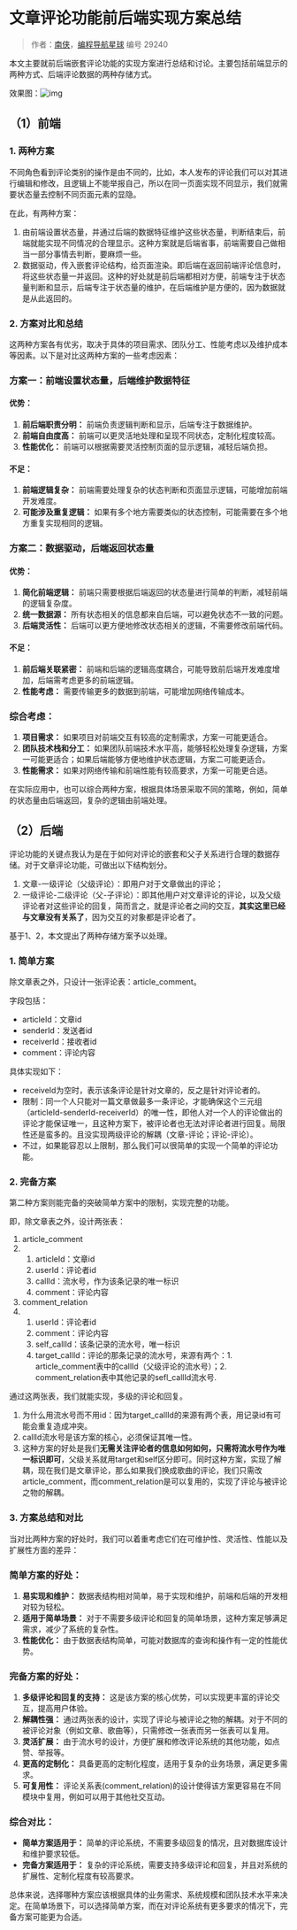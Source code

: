 # 文章评论功能前后端实现方案总结

> 作者：[南侠](https://gitee.com/crzzx)，[编程导航星球](https://wx.zsxq.com/dweb2/index/group/51122858222824) 编号 29240

本文主要就前后端嵌套评论功能的实现方案进行总结和讨论。主要包括前端显示的两种方式、后端评论数据的两种存储方式。

效果图：![img](https://pic.yupi.icu/5563/202312201920572.png)

## （1）前端

### 1. 两种方案

不同角色看到评论类别的操作是由不同的，比如，本人发布的评论我们可以对其进行编辑和修改，且逻辑上不能举报自己，所以在同一页面实现不同显示，我们就需要状态量去控制不同页面元素的显隐。

在此，有两种方案：

1. 由前端设置状态量，并通过后端的数据特征维护这些状态量，判断结束后，前端就能实现不同情况的合理显示。这种方案就是后端省事，前端需要自己做相当一部分事情去判断，要麻烦一些。
2. 数据驱动，传入嵌套评论结构，给页面渲染。即后端在返回前端评论信息时，将这些状态量一并返回。这种的好处就是前后端都相对方便，前端专注于状态量判断和显示，后端专注于状态量的维护，在后端维护是方便的，因为数据就是从此返回的。

### 2. 方案对比和总结

这两种方案各有优劣，取决于具体的项目需求、团队分工、性能考虑以及维护成本等因素。以下是对比这两种方案的一些考虑因素：

### 方案一：前端设置状态量，后端维护数据特征

#### 优势：

1. **前后端职责分明：** 前端负责逻辑判断和显示，后端专注于数据维护。
2. **前端自由度高：** 前端可以更灵活地处理和呈现不同状态，定制化程度较高。
3. **性能优化：** 前端可以根据需要灵活控制页面的显示逻辑，减轻后端负担。

#### 不足：

1. **前端逻辑复杂：** 前端需要处理复杂的状态判断和页面显示逻辑，可能增加前端开发难度。
2. **可能涉及重复逻辑：** 如果有多个地方需要类似的状态控制，可能需要在多个地方重复实现相同的逻辑。

### 方案二：数据驱动，后端返回状态量

#### 优势：

1. **简化前端逻辑：** 前端只需要根据后端返回的状态量进行简单的判断，减轻前端的逻辑复杂度。
2. **统一数据源：** 所有状态相关的信息都来自后端，可以避免状态不一致的问题。
3. **后端灵活性：** 后端可以更方便地修改状态相关的逻辑，不需要修改前端代码。

#### 不足：

1. **前后端关联紧密：** 前端和后端的逻辑高度耦合，可能导致前后端开发难度增加，后端需考虑更多的前端逻辑。
2. **性能考虑：** 需要传输更多的数据到前端，可能增加网络传输成本。

### 综合考虑：

1. **项目需求：** 如果项目对前端交互有较高的定制需求，方案一可能更适合。
2. **团队技术栈和分工：** 如果团队前端技术水平高，能够轻松处理复杂逻辑，方案一可能更适合；如果后端能够方便地维护状态逻辑，方案二可能更适合。
3. **性能需求：** 如果对网络传输和前端性能有较高要求，方案一可能更合适。

在实际应用中，也可以综合两种方案，根据具体场景采取不同的策略，例如，简单的状态量由后端返回，复杂的逻辑由前端处理。

## （2）后端

评论功能的关键点我认为是在于如何对评论的嵌套和父子关系进行合理的数据存储。对于文章评论功能，可做出以下结构划分。

1. 文章-一级评论（父级评论）：即用户对于文章做出的评论；
2. 一级评论-二级评论（父-子评论）：即其他用户对文章评论的评论，以及父级评论者对这些评论的回复，简而言之，就是评论者之间的交互，**其实这里已经与文章没有关系了**，因为交互的对象都是评论者了。

基于1、2，本文提出了两种存储方案予以处理。

### 1. 简单方案

除文章表之外，只设计一张评论表：article_comment。

字段包括：

- articleId：文章id
- senderId：发送者id
- receiverId：接收者id
- comment：评论内容

具体实现如下：

- receiveId为空时，表示该条评论是针对文章的，反之是针对评论者的。
- 限制：同一个人只能对一篇文章做最多一条评论，才能确保这个三元组（articleId-senderId-receiverId）的唯一性，即他人对一个人的评论做出的评论才能保证唯一，且这种方案下，被评论者也无法对评论者进行回复。局限性还是蛮多的。且没实现两级评论的解耦（文章-评论；评论-评论）。
- 不过，如果能容忍以上限制，那么我们可以很简单的实现一个简单的评论功能。

### 2. 完备方案

第二种方案则能完备的突破简单方案中的限制，实现完整的功能。

即，除文章表之外，设计两张表：

1. article_comment
2. 1. articleId：文章id
   2. userId：评论者id
   3. callId：流水号，作为该条记录的唯一标识
   4. comment：评论内容
3. comment_relation
4. 1. userId：评论者id
   2. comment：评论内容
   3. self_callId：该条记录的流水号，唯一标识
   4. target_callId：评论的那条记录的流水号，来源有两个：1. article_comment表中的callId（父级评论的流水号）；2. comment_relation表中其他记录的sefl_callId流水号.

通过这两张表，我们就能实现，多级的评论和回复。

1. 为什么用流水号而不用id：因为target_callId的来源有两个表，用记录id有可能会重复造成冲突。
2. callId流水号是该方案的核心，必须保证其唯一性。
3. 这种方案的好处是我们**无需关注评论者的信息如何如何，只需将流水号作为唯一标识即可**，父级关系就用target和self区分即可。同时这种方案，实现了解耦，现在我们是文章评论，那么如果我们换成歌曲的评论，我们只需改article_comment，而comment_relation是可以复用的，实现了评论与被评论之物的解耦。

### 3. 方案总结和对比

当对比两种方案的好处时，我们可以着重考虑它们在可维护性、灵活性、性能以及扩展性方面的差异：

### 简单方案的好处：

1. **易实现和维护：** 数据表结构相对简单，易于实现和维护，前端和后端的开发相对较为轻松。
2. **适用于简单场景：** 对于不需要多级评论和回复的简单场景，这种方案足够满足需求，减少了系统的复杂性。
3. **性能优化：** 由于数据表结构简单，可能对数据库的查询和操作有一定的性能优势。

### 完备方案的好处：

1. **多级评论和回复的支持：** 这是该方案的核心优势，可以实现更丰富的评论交互，提高用户体验。
2. **解耦性强：** 通过两张表的设计，实现了评论与被评论之物的解耦。对于不同的被评论对象（例如文章、歌曲等），只需修改一张表而另一张表可以复用。
3. **灵活扩展：** 由于流水号的设计，方便扩展和修改评论系统的其他功能，如点赞、举报等。
4. **更高的定制化：** 具备更高的定制化程度，适用于复杂的业务场景，满足更多需求。
5. **可复用性：** 评论关系表(comment_relation)的设计使得该方案更容易在不同模块中复用，例如可以用于其他社交互动。

### 综合对比：

- **简单方案适用于：** 简单的评论系统，不需要多级回复的情况，且对数据库设计和维护要求较低。
- **完备方案适用于：** 复杂的评论系统，需要支持多级评论和回复，并且对系统的扩展性、定制化程度有较高要求。

总体来说，选择哪种方案应该根据具体的业务需求、系统规模和团队技术水平来决定。在简单场景下，可以选择简单方案，而在对评论系统有更多要求的情况下，完备方案可能更为合适。